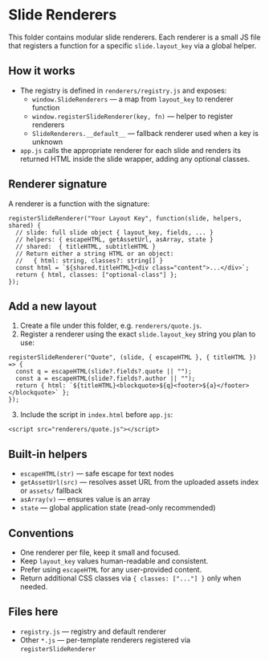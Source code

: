 # Slide Renderers

This folder contains modular slide renderers. Each renderer is a small JS file that registers a function for a specific `slide.layout_key` via a global helper.

## How it works
- The registry is defined in `renderers/registry.js` and exposes:
  - `window.SlideRenderers` — a map from `layout_key` to renderer function
  - `window.registerSlideRenderer(key, fn)` — helper to register renderers
  - `SlideRenderers.__default__` — fallback renderer used when a key is unknown
- `app.js` calls the appropriate renderer for each slide and renders its returned HTML inside the slide wrapper, adding any optional classes.

## Renderer signature
A renderer is a function with the signature:

```
registerSlideRenderer("Your Layout Key", function(slide, helpers, shared) {
  // slide: full slide object { layout_key, fields, ... }
  // helpers: { escapeHTML, getAssetUrl, asArray, state }
  // shared:  { titleHTML, subtitleHTML }
  // Return either a string HTML or an object:
  //   { html: string, classes?: string[] }
  const html = `${shared.titleHTML}<div class="content">...</div>`;
  return { html, classes: ["optional-class"] };
});
```

## Add a new layout
1. Create a file under this folder, e.g. `renderers/quote.js`.
2. Register a renderer using the exact `slide.layout_key` string you plan to use:
```
registerSlideRenderer("Quote", (slide, { escapeHTML }, { titleHTML }) => {
  const q = escapeHTML(slide?.fields?.quote || "");
  const a = escapeHTML(slide?.fields?.author || "");
  return { html: `${titleHTML}<blockquote>${q}<footer>${a}</footer></blockquote>` };
});
```
3. Include the script in `index.html` before `app.js`:
```
<script src="renderers/quote.js"></script>
```

## Built-in helpers
- `escapeHTML(str)` — safe escape for text nodes
- `getAssetUrl(src)` — resolves asset URL from the uploaded assets index or `assets/` fallback
- `asArray(v)` — ensures value is an array
- `state` — global application state (read-only recommended)

## Conventions
- One renderer per file, keep it small and focused.
- Keep `layout_key` values human-readable and consistent.
- Prefer using `escapeHTML` for any user-provided content.
- Return additional CSS classes via `{ classes: ["..."] }` only when needed.

## Files here
- `registry.js` — registry and default renderer
- Other `*.js` — per-template renderers registered via `registerSlideRenderer`
